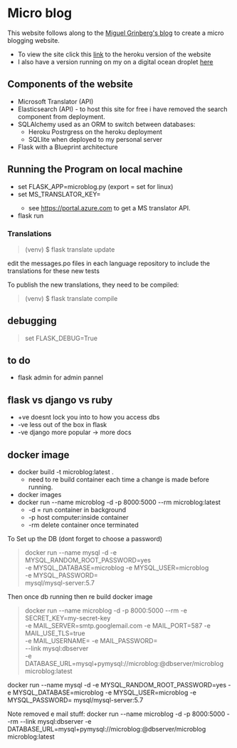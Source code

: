 # Micro blog

This website follows along to the [Miguel Grinberg's blog](https://blog.miguelgrinberg.com/post/the-flask-mega-tutorial-part-i-hello-world) to create a micro blogging website.

* To view the site click this [link](https://flask-microblog-98865.herokuapp.com) to the heroku version of the website
* I also have a version running on my on a digital ocean droplet [here](206.189.150.252)

## Components of the website

* Microsoft Translator (API)
* Elasticsearch (API) - to host this site for free i have removed the search component from deployment.
* SQLAlchemy used as an ORM to switch between databases:
  * Heroku Postrgress on the heroku deployment
  * SQLlite when deployed to my personal server
* Flask with a Blueprint architecture

## Running the Program on local machine

* set FLASK_APP=microblog.py (export = set for linux)
* set MS_TRANSLATOR_KEY=<paste-your-key-here>
    * see https://portal.azure.com to get a MS translator API.
* flask run

### Translations

> (venv) $ flask translate update

edit the messages.po files in each language repository to include the translations for these new tests

To publish the new translations, they need to be compiled:

> (venv) $ flask translate compile

## debugging

> set FLASK_DEBUG=True

## to do

* flask admin for admin pannel

## flask vs django vs ruby
* +ve doesnt lock you into to how you access dbs
* -ve less out of the box in flask
* -ve django more popular -> more docs

## docker image
* docker build -t microblog:latest .
  * need to re build container each time a change is made before running.
* docker images
* docker run --name microblog -d -p 8000:5000 --rm microblog:latest
  * -d = run container in background
  * -p host computer:inside container
  * -rm delete container once terminated

To Set up the DB (dont forget to choose a password)
> docker run --name mysql -d -e MYSQL_RANDOM_ROOT_PASSWORD=yes \
    -e MYSQL_DATABASE=microblog -e MYSQL_USER=microblog \
    -e MYSQL_PASSWORD=<database-password> \
    mysql/mysql-server:5.7

Then once db running then re build docker image
> docker run --name microblog -d -p 8000:5000 --rm -e SECRET_KEY=my-secret-key \
    -e MAIL_SERVER=smtp.googlemail.com -e MAIL_PORT=587 -e MAIL_USE_TLS=true \
    -e MAIL_USERNAME=<your-gmail-username> -e MAIL_PASSWORD=<your-gmail-password> \
    --link mysql:dbserver \
    -e DATABASE_URL=mysql+pymysql://microblog:<database-password>@dbserver/microblog \
    microblog:latest


docker run --name mysql -d -e MYSQL_RANDOM_ROOT_PASSWORD=yes -e MYSQL_DATABASE=microblog -e MYSQL_USER=microblog -e MYSQL_PASSWORD=<password> mysql/mysql-server:5.7

Note removed e mail stuff:
docker run --name microblog -d -p 8000:5000 --rm --link mysql:dbserver -e DATABASE_URL=mysql+pymysql://microblog:<password>@dbserver/microblog microblog:latest
